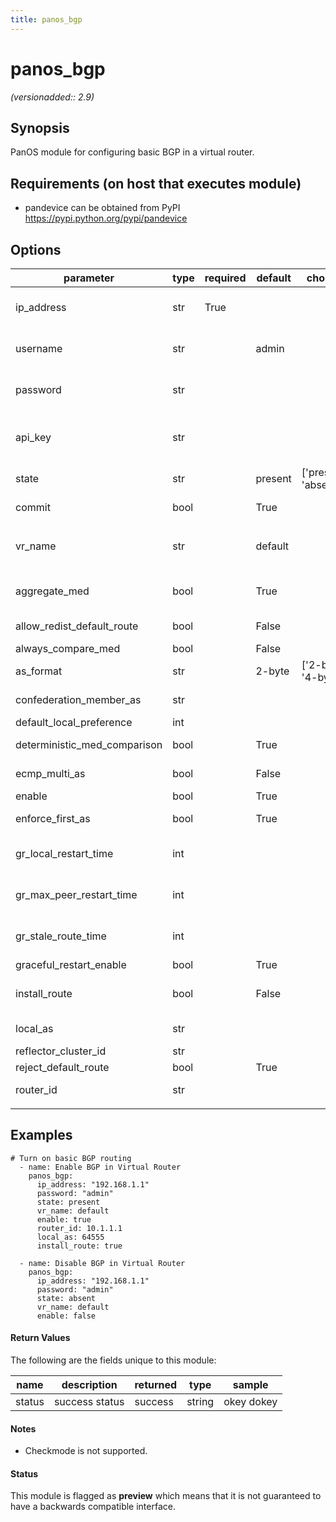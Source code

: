 ```yaml
---
title: panos_bgp
---
```

# panos_bgp

_(versionadded:: 2.9)_


## Synopsis

PanOS module for configuring basic BGP in a virtual router.


## Requirements (on host that executes module)

- pandevice can be obtained from PyPI https://pypi.python.org/pypi/pandevice

## Options

| parameter | type | required | default | choices | comments |
| --- | --- | --- | --- | --- | --- |
| ip_address | str | True |  |  | IP address (or hostname) of PAN-OS device being configured |
| username | str |  | admin |  | Username credentials to use for auth unless I(api_key) is set |
| password | str |  |  |  | Password credentials to use for auth unless I(api_key) is set |
| api_key | str |  |  |  | API key that can be used instead of I(username)/I(password) credentials |
| state | str |  | present | ['present', 'absent'] | Add or remove BGP peer configuration |
| commit | bool |  | True |  | Commit configuration if changed |
| | | | | | |
| vr_name | str |  | default |  | Name of the virtual router; it must already exist |
| | | | | | |
| aggregate_med | bool |  | True |  | Aggregate route only if they have same MED attributes |
| allow_redist_default_route | bool |  | False |  | Allow redistribute default route to BGP |
| always_compare_med | bool |  | False |  | Always compare MEDs |
| as_format | str |  | 2-byte | ['2-byte', '4-byte'] | AS format I("2-byte")/I("4-byte") |
| confederation_member_as | str |  |  |  | Confederation requires member-AS number |
| default_local_preference | int |  |  |  | Default local preference |
| deterministic_med_comparison | bool |  | True |  | Deterministic MEDs comparison |
| ecmp_multi_as | bool |  | False |  | Support multiple AS in ECMP |
| enable | bool |  | True |  | Enable BGP |
| enforce_first_as | bool |  | True |  | Enforce First AS for EBGP |
| gr_local_restart_time | int |  |  |  | Local restart time to advertise to peer (in seconds) |
| gr_max_peer_restart_time | int |  |  |  | Maximum of peer restart time accepted (in seconds) |
| gr_stale_route_time | int |  |  |  | Time to remove stale routes after peer restart (in seconds) |
| graceful_restart_enable | bool |  | True |  | Enable graceful restart |
| install_route | bool |  | False |  | Populate BGP learned route to global route table |
| local_as | str |  |  |  | Local Autonomous System (AS) number |
| reflector_cluster_id | str |  |  |  | Route reflector cluster ID |
| reject_default_route | bool |  | True |  | Reject default route |
| router_id | str |  |  |  | Router ID in IP format (eg. 1.1.1.1) |
| | | | | | |

## Examples

    # Turn on basic BGP routing
      - name: Enable BGP in Virtual Router
        panos_bgp:
          ip_address: "192.168.1.1"
          password: "admin"
          state: present
          vr_name: default
          enable: true
          router_id: 10.1.1.1
          local_as: 64555
          install_route: true

      - name: Disable BGP in Virtual Router
        panos_bgp:
          ip_address: "192.168.1.1"
          password: "admin"
          state: absent
          vr_name: default
          enable: false


#### Return Values

The following are the fields unique to this module:

| name | description | returned | type | sample |
| --- | --- | --- | --- | --- |
| status | success status | success | string | okey dokey |

#### Notes

- Checkmode is not supported.


#### Status

This module is flagged as **preview** which means that it is not guaranteed to have a backwards compatible interface.

